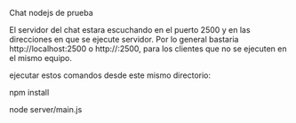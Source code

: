 Chat nodejs de prueba

El servidor del chat estara escuchando en el puerto 2500 y en las direcciones en que se ejecute servidor.
Por lo general bastaria http://localhost:2500 o http://<ip-del-equipo>:2500, para los clientes que no se ejecuten en el mismo equipo.

ejecutar estos comandos desde este mismo directorio:

npm install

node server/main.js
